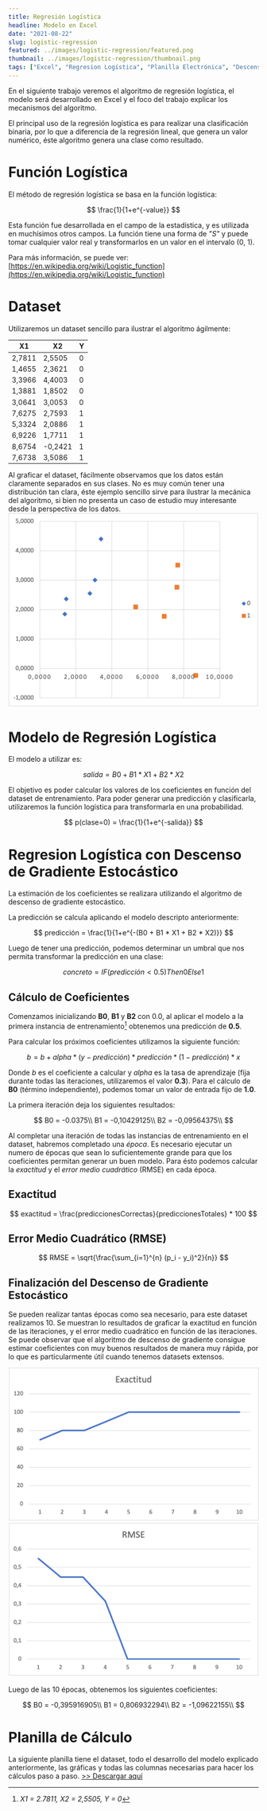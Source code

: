 ```yaml
---
title: Regresión Logística
headline: Modelo en Excel
date: "2021-08-22"
slug: logistic-regression
featured: ../images/logistic-regression/featured.png
thumbnail: ../images/logistic-regression/thumbnail.png
tags: ["Excel", "Regresion Logística", "Planilla Electrónica", "Descenso de Gradiente"]
---
```


En el siguiente trabajo veremos el algoritmo de regresión logística, el
modelo será desarrollado en Excel y el foco del trabajo explicar los
mecanismos del algoritmo.

El principal uso de la regresión logística es para realizar una clasificación binaria,
por lo que a diferencia de la regresión lineal, que genera un valor numérico, éste
algoritmo genera una clase como resultado.

# Función Logística
El método de regresión logística se basa en la función logística:

$$
\frac{1}{1+e^{-value}}
$$

Esta función fue desarrollada en el campo de la estadística, y es utilizada en 
muchísimos otros campos. La función tiene una forma de _"S"_ y puede tomar cualquier
valor real y transformarlos en un valor en el intervalo (0, 1). 

Para más información, se puede ver: [https://en.wikipedia.org/wiki/Logistic_function](https://en.wikipedia.org/wiki/Logistic_function)


# Dataset
Utilizaremos un dataset sencillo para ilustrar el algoritmo ágilmente:

| X1     | X2      | Y   |
| ---    | ---     | --- |
| 2,7811 | 2,5505  | 0   |
| 1,4655 | 2,3621  | 0   |
| 3,3966 | 4,4003  | 0   |
| 1,3881 | 1,8502  | 0   |
| 3,0641 | 3,0053  | 0   |
| 7,6275 | 2,7593  | 1   |
| 5,3324 | 2,0886  | 1   |
| 6,9226 | 1,7711  | 1   |
| 8,6754 | -0,2421 | 1   |
| 7,6738 | 3,5086  | 1   |

Al graficar el dataset, fácilmente observamos que los datos están claramente separados
en sus clases. No es muy común tener una distribución tan clara, éste ejemplo sencillo
sirve para ilustrar la mecánica del algoritmo, si bien no presenta un caso de estudio
muy interesante desde la perspectiva de los datos.
![Dataset](../images/logistic-regression/dataset.png)

# Modelo de Regresión Logística
El modelo a utilizar es:

$$
salida = B0 + B1 * X1 + B2 * X2
$$

El objetivo es poder calcular los valores de los coeficientes en función del dataset
de entrenamiento. Para poder generar una predicción y clasificarla, utilizaremos la
función logística para transformarla en una probabilidad.

$$
p(clase=0) = \frac{1}{1+e^{-salida}}
$$

# Regresion Logística con Descenso de Gradiente Estocástico
La estimación de los coeficientes se realizara utilizando el algoritmo de descenso
de gradiente estocástico.

La predicción se calcula aplicando el modelo descripto anteriormente:

$$
predicción = \frac{1}{1+e^{-(B0 + B1 * X1 + B2 * X2)}}
$$

Luego de tener una predicción, podemos determinar un umbral que nos permita transformar
la predicción en una clase:

$$
concreto = IF (predicción < 0.5) Then 0 Else 1
$$

## Cálculo de Coeficientes

Comenzamos inicializando __B0__, __B1__ y __B2__ con 0.0, al aplicar el modelo a la
primera instancia de entrenamiento[^1] obtenemos una predicción de __0.5__.
[^1]: _X1 = 2.7811, X2 = 2,5505, Y = 0_

Para calcular los próximos coeficientes utilizamos la siguiente función:

$$
b = b + alpha * (y - predicción) * predicción * (1 - predicción) * x
$$

Donde _b_ es el coeficiente a calcular y _alpha_ es la tasa de aprendizaje (fija
durante todas las iteraciones, utilizaremos el valor __0.3__). Para el cálculo de __B0__
(término independiente), podemos tomar un valor de entrada fijo de __1.0__.

La primera iteración deja los siguientes resultados:

$$
B0 = -0.0375\\
B1 = -0,10429125\\
B2 = -0,09564375\\
$$

Al completar una iteración de todas las instancias de entrenamiento en el dataset,
habremos completado una _época_. Es necesario ejecutar un numero de épocas que sean lo
suficientemente grande para que los coeficientes permitan generar un buen modelo. Para
ésto podemos calcular la _exactitud_ y el _error medio cuadrático_ (RMSE) en cada época.

## Exactitud

$$
exactitud = \frac{prediccionesCorrectas}{prediccionesTotales} * 100
$$

## Error Medio Cuadrático (RMSE)
$$
RMSE = \sqrt{\frac{\sum_{i=1}^{n} (p_i - y_i)^2}{n}}
$$

## Finalización del Descenso de Gradiente Estocástico
Se pueden realizar tantas épocas como sea necesario, para este dataset realizamos
10. Se muestran lo resultados de graficar la exactitud en función de las iteraciones, y
el error medio cuadrático en función de las iteraciones. Se puede observar que el
algoritmo de descenso de gradiente consigue estimar coeficientes con muy buenos
resultados de manera muy rápida, por lo que es particularmente útil cuando tenemos 
datasets extensos.

![Exactitud](../images/logistic-regression/exactitud.png)
![Error medio cuadrático](../images/logistic-regression/rmse.png)

Luego de las 10 épocas, obtenemos los siguientes coeficientes:

$$
B0 = -0,395916905\\
B1 = 0,806932294\\
B2 = -1,09622155\\
$$

# Planilla de Cálculo
La siguiente planilla tiene el dataset, todo el desarrollo del modelo explicado
anteriormente, las gráficas y todas las columnas necesarias para hacer los cálculos
paso a paso. [>> Descargar aquí](logistic-regression.xlsx)

